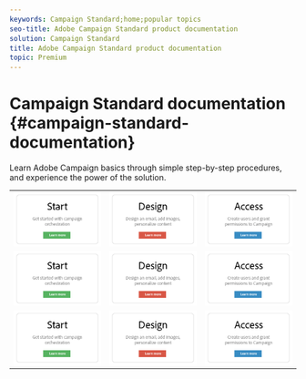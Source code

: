 ```yaml
---
keywords: Campaign Standard;home;popular topics
seo-title: Adobe Campaign Standard product documentation
solution: Campaign Standard
title: Adobe Campaign Standard product documentation
topic: Premium
---
```


# Campaign Standard documentation {#campaign-standard-documentation}

Learn Adobe Campaign basics through simple step-by-step procedures, and experience the power of the solution.

|  |  |  |
|:---:|:---:|:---:|
| [![image](/help/assets/start-400.png)](https://www.adobe.com) | [![image](/help/assets/design-400.png)](https://www.adobe.com) | [![image](/help/assets/access-400.png)](https://www.adobe.com) |
| [![image](/help/assets/start-400.png)](https://www.adobe.com) | [![image](/help/assets/design-400.png)](https://www.adobe.com) | [![image](/help/assets/access-400.png)](https://www.adobe.com) |
| [![image](/help/assets/start-400.png)](https://www.adobe.com) | [![image](/help/assets/design-400.png)](https://www.adobe.com) | [![image](/help/assets/access-400.png)](https://www.adobe.com) |
